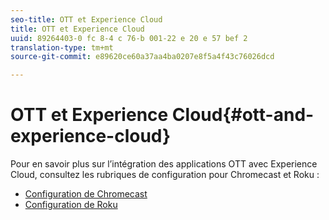 ```yaml
---
seo-title: OTT et Experience Cloud
title: OTT et Experience Cloud
uuid: 89264403-0 fc 8-4 c 76-b 001-22 e 20 e 57 bef 2
translation-type: tm+mt
source-git-commit: e89620ce60a37aa4ba0207e8f5a4f43c76026dcd

---
```



# OTT et Experience Cloud{#ott-and-experience-cloud}

Pour en savoir plus sur l’intégration des applications OTT avec Experience Cloud, consultez les rubriques de configuration pour Chromecast et Roku :

* [Configuration de Chromecast](/help/sdk-implement/setup/set-up-chromecast.md)
* [Configuration de Roku](/help/sdk-implement/setup/set-up-roku.md)

